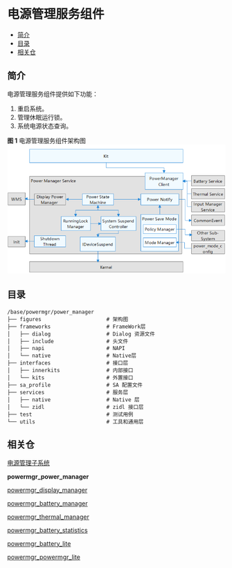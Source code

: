 # 电源管理服务组件<a name="ZH-CN_TOPIC_0000001115047353"></a>

-   [简介](#section11660541593)
-   [目录](#section19472752217)
-   [相关仓](#section63151229062)

## 简介<a name="section11660541593"></a>

电源管理服务组件提供如下功能：

1.  重启系统。
2.  管理休眠运行锁。
3.  系统电源状态查询。

**图 1**  电源管理服务组件架构图<a name="fig106301571239"></a> 
![](figures/power-management-subsystem-architecture.png "电源管理子系统架构图")

## 目录<a name="section19472752217"></a>

```
/base/powermgr/power_manager
├── figures                  	# 架构图
├── frameworks                  # FrameWork层
│   ├── dialog                  # Dialog 资源文件
│   ├── include                 # 头文件
│   ├── napi                  	# NAPI
│   └── native                  # Native层
├── interfaces                  # 接口层
│   ├── innerkits               # 内部接口
│   └── kits                    # 外置接口
├── sa_profile                  # SA 配置文件
├── services                    # 服务层
│   ├── native                  # Native 层
│   └── zidl                    # zidl 接口层
├── test                        # 测试用例
└── utils                       # 工具和通用层
```



## 相关仓<a name="section63151229062"></a>

[电源管理子系统](https://gitee.com/openharmony/docs/blob/master/zh-cn/readme/%E7%94%B5%E6%BA%90%E7%AE%A1%E7%90%86%E5%AD%90%E7%B3%BB%E7%BB%9F.md)

**powermgr_power_manager**

[powermgr_display_manager](https://gitee.com/openharmony/powermgr_display_manager)

[powermgr_battery_manager](https://gitee.com/openharmony/powermgr_battery_manager)

[powermgr_thermal_manager](https://gitee.com/openharmony/powermgr_thermal_manager)

[powermgr_battery_statistics](https://gitee.com/openharmony/powermgr_battery_statistics)

[powermgr_battery_lite](https://gitee.com/openharmony/powermgr_battery_lite)

[powermgr_powermgr_lite](https://gitee.com/openharmony/powermgr_powermgr_lite)
